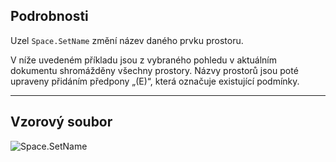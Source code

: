 ## Podrobnosti
Uzel `Space.SetName` změní název daného prvku prostoru.

V níže uvedeném příkladu jsou z vybraného pohledu v aktuálním dokumentu shromážděny všechny prostory. Názvy prostorů jsou poté upraveny přidáním předpony „(E)“, která označuje existující podmínky.

___
## Vzorový soubor

![Space.SetName](./Revit.Elements.Space.SetName_img.jpg)
